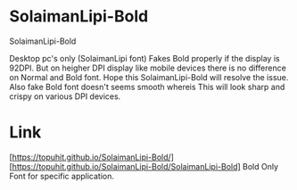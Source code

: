 # SolaimanLipi-Bold
SolaimanLipi-Bold

Desktop pc's only (SolaimanLipi font) Fakes Bold properly if the display is 92DPI. But on heigher DPI display like mobile devices there is no difference on Normal and Bold font. Hope this SolaimanLipi-Bold will resolve the issue.
Also fake Bold font doesn't seems smooth whereis This will look sharp and crispy on various DPI devices.


# Link
[https://topuhit.github.io/SolaimanLipi-Bold/]
[https://topuhit.github.io/SolaimanLipi-Bold/SolaimanLipi-Bold] Bold Only Font for specific application.
